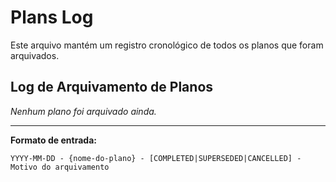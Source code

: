 # Plans Log

Este arquivo mantém um registro cronológico de todos os planos que foram arquivados.

## Log de Arquivamento de Planos

_Nenhum plano foi arquivado ainda._

---

**Formato de entrada:**
```
YYYY-MM-DD - {nome-do-plano} - [COMPLETED|SUPERSEDED|CANCELLED] - Motivo do arquivamento
``` 